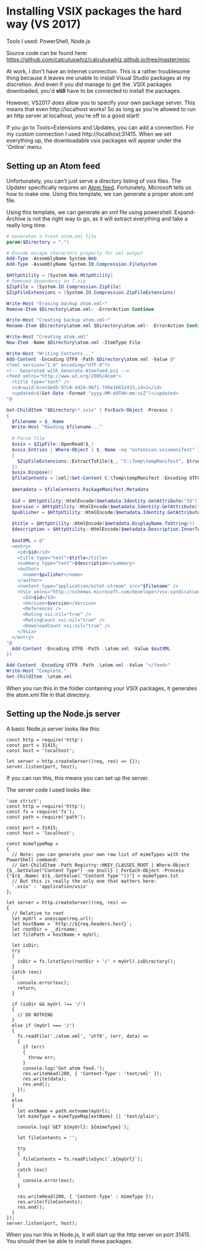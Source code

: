 Installing VSIX packages the hard way (VS 2017)
===============================================

Tools I used: PowerShell, Node.js

Source code can be found here: https://github.com/calculuswhiz/calculuswhiz.github.io/tree/master/misc

At work, I don't have an Internet connection. This is a rather troublesome thing because it leaves me unable to install Visual Studio packages at my discretion. And even if you did manage to get the .VSIX packages downloaded, you'd **still** have to be connected to install the packages.

However, VS2017 does allow you to specify your own package server. This means that even http://localhost works! So as long as you're allowed to run an http server at localhost, you're off to a good start!

If you go to Tools>Extensions and Updates, you can add a connection. For my custom connection I used http://localhost:31415. When we set everything up, the downloadable vsix packages will appear under the 'Online' menu.

## Setting up an Atom feed

Unfortunately, you can't just serve a directory listing of vsix files. The Updater specifically requires an [Atom feed](https://docs.microsoft.com/en-us/visualstudio/extensibility/how-to-create-an-atom-feed-for-a-private-gallery?view=vs-2017). Fortunately, Microsoft tells us how to make one. Using this template, we can generate a proper atom.xml file.

Using this template, we can generate an xml file using powershell. Expand-Archive is not the right way to go, as it will extract everything and take a really long time.

```powershell
# Generates a fresh atom.xml file
param($Directory = ".")

# Encode escape characters properly for xml output
Add-Type -AssemblyName System.Web
Add-Type -AssemblyName System.IO.Compression.FileSystem

$HttpUtility = [System.Web.HttpUtility]
# Removed dependency on 7-zip
$ZipFile = [System.IO.Compression.ZipFile]
$ZipFileExtensions = [System.IO.Compression.ZipFileExtensions]

Write-Host "Erasing backup atom.xml~"
Remove-Item $Directory\atom.xml~ -ErrorAction Continue

Write-Host "Creating backup atom.xml~"
Rename-Item $Directory\atom.xml $Directory\atom.xml~ -ErrorAction Continue

Write-Host "Creating atom.xml"
New-Item -Name $Directory\atom.xml -ItemType File

Write-Host "Writing Contents..."
Add-Content -Encoding UTF8 -Path $Directory\atom.xml -Value @"
<?xml version="1.0" encoding="UTF-8"?>
<!-- Generated with Generate-Atomfeed.ps1 -->
<feed xmlns="http://www.w3.org/2005/Atom">
  <title type="text" />
  <id>uuid:bcecded5-97c8-4d24-96f1-7d9e16652433;id=1</id>
  <updated>$(Get-Date -Format "yyyy-MM-ddTHH:mm:ssZ")</updated>
"@

Get-ChildItem "$Directory\*.vsix" | ForEach-Object -Process (
{
  $filename = $_.Name
  Write-Host "Reading $filename..."
  
  # Parse file
  $vsix = $ZipFile::OpenRead($_)
  $vsix.Entries | Where-Object { $_.Name -eq "extension.vsixmanifest" } | ForEach-Object -Process (
  {
    $ZipFileExtensions::ExtractToFile($_, "C:\Temp\tempManifest", $true)
  })
  $vsix.Dispose()
  $fileContents = [xml](Get-Content C:\Temp\tempManifest -Encoding UTF8)
  
  $metadata = $fileContents.PackageManifest.Metadata
  
  $id = $HttpUtility::HtmlEncode($metadata.Identity.GetAttribute("Id"))
  $version = $HttpUtility::HtmlEncode($metadata.Identity.GetAttribute("Version"))
  $publisher = $HttpUtility::HtmlEncode($metadata.Identity.GetAttribute("Publisher"))
  
  $title = $HttpUtility::HtmlEncode($metadata.DisplayName.ToString())
  $description = $HttpUtility::HtmlEncode($metadata.Description.InnerText)
  
  $outXML = @"
  <entry>
    <id>$id</id>
    <title type="text">$title</title>
    <summary type="text">$description</summary>
    <author>
      <name>$pulisher</name>
    </author>
    <content type="application/octet-stream" src="$filename" />
    <Vsix xmlns="http://schemas.microsoft.com/developer/vsx-syndication-schema/2010" xmlns:xsd="http://www.w3.org/2001/XMLSchema" xmlns:xsi="http://www.w3.org/2001/XMLSchema-instance" Version="$version">
      <Id>$id</Id>
      <Version>$version</Version>
      <References />
      <Rating xsi:nil="true" />
      <RatingCount xsi:nil="true" />
      <DownloadCount xsi:nil="true" />
    </Vsix>
  </entry>
"@
  Add-Content -Encoding UTF8 -Path .\atom.xml -Value $outXML
})

Add-Content -Encoding UTF8 -Path .\atom.xml -Value "</feed>"
Write-Host "Complete."
Get-ChildItem .\atom.xml
```

When you run this in the folder containing your VSIX packages, it generates the atom.xml file in that directory.

## Setting up the Node.js server

A basic Node.js server looks like this:

```es6
const http = require('http')
const port = 31415;
const host = 'localhost';

let server = http.createServer((req, res) => {});
server.listen(port, host);
```
If you can run this, this means you can set up the server.

The server code I used looks like:
```es6
'use strict';
const http = require('http');
const fs = require('fs');
const path = require('path');

const port = 31415;
const host = 'localhost';

const mimeTypeMap = 
{
  // Note: you can generate your own raw list of mimeTypes with the PowerShell command:
  // Get-ChildItem -Path Registry::HKEY_CLASSES_ROOT | Where-Object {$_.GetValue("Content Type") -ne $null} | ForEach-Object -Process {"$($_.Name) $($_.GetValue(`"Content Type`"))"} > mimeTypes.txt
  // But this is really the only one that matters here:
  '.vsix' : 'application/vsix'
};

let server = http.createServer((req, res) => 
{
  // Relative to root
  let myUrl = unescape(req.url);
  let hostName = `http://${req.headers.host}`;
  let rootDir = __dirname;
  let filePath = hostName + myUrl;
  
  let isDir;
  try
  {
    isDir = fs.lstatSync(rootDir + '/' + myUrl).isDirectory();
  }
  catch (exc)
  {
    console.error(exc);
    return;
  }
  
  if (isDir && myUrl !== '/')
  {
    // DO NOTHING
  }
  else if (myUrl === '/')
  {
    fs.readFile('./atom.xml', 'utf8', (err, data) =>
    {
      if (err)
      {
        throw err;
      }
      console.log('Got atom feed.');
      res.writeHead(200, { 'Content-Type': 'text/xml' });
      res.write(data);
      res.end();
    });
  }
  else
  {
    let extName = path.extname(myUrl);
    let mimeType = mimeTypeMap[extName] || 'text/plain';
    
    console.log(`GET ${myUrl}: ${mimeType}`);
    
    let fileContents = '';
    
    try
    {
      fileContents = fs.readFileSync(`.${myUrl}`);
    }
    catch (exc)
    {
      console.error(exc);
    }
    
    res.writeHead(200, { 'Content-Type' : mimeType });
    res.write(fileContents);
    res.end();
  }
});
server.listen(port, host);
```

When you run this in Node.js, it will start up the http server on port 31415. You should then be able to install these packages.
